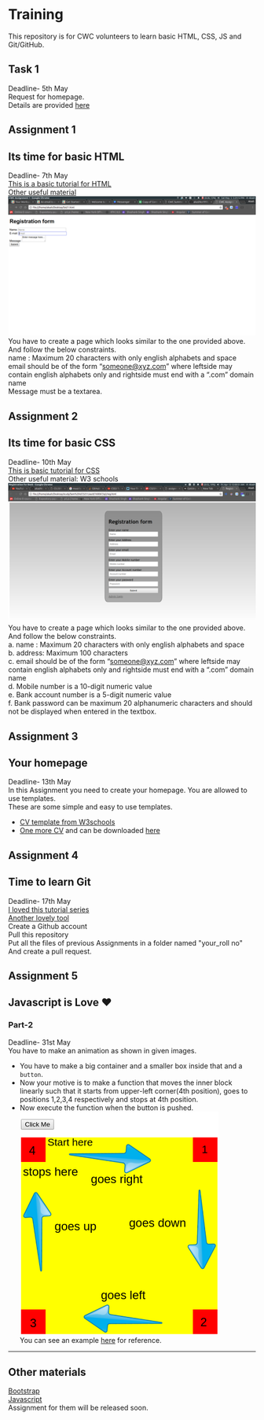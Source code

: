 # Training
This repository is for CWC volunteers to learn basic HTML, CSS, JS and Git/GitHub.
## Task 1
Deadline- 5th May<br>
Request for homepage.<br>
Details are provided [here](http://www.iitk.ac.in/cc/homepage/)
## Assignment 1
## Its time for basic HTML
Deadline- 7th May<br>
[This is a basic tutorial for HTML](https://www.youtube.com/watch?v=Ggh_y-33Eso)<br>
[Other useful material](https://www.w3schools.com/html/)<br>
![Assignment 1](Material/1.png)<br>
You have to create a page which looks similar to the one provided above. And follow the below constraints.<br/>
name : Maximum 20 characters with only english alphabets and space<br/>
email should be of the form “someone@xyz.com” where leftside may contain
english alphabets only and rightside must end with a “.com” domain name<br>
Message must be a textarea.
## Assignment 2
## Its time for basic CSS
Deadline- 10th May<br>
[This is basic tutorial for CSS](https://www.youtube.com/watch?v=CUxH_rWSI1k)<br>
Other useful material: W3 schools<br>
![Assignment 2](Material/2.png)<br>
You have to create a page which looks similar to the one provided above. And follow the below constraints.<br/>
a. name : Maximum 20 characters with only english alphabets and space<br>
b. address: Maximum 100 characters<br>
c. email should be of the form “someone@xyz.com” where leftside may contain
english alphabets only and rightside must end with a “.com” domain name<br>
d. Mobile number is a 10-digit numeric value<br>
e. Bank account number is a 5-digit numeric value<br>
f. Bank password can be maximum 20 alphanumeric characters and should not
be displayed when entered in the textbox.
## Assignment 3
## Your homepage
Deadline- 13th May<br>
In this Assignment you need to create your homepage. You are allowed to use templates.<br>
These are some simple and easy to use templates.
* [CV template from W3schools](https://www.w3schools.com/w3css/tryit.asp?filename=tryw3css_templates_cv&stacked=h)
* [One more CV](https://blackrockdigital.github.io/startbootstrap-resume/) and can be downloaded [here](https://codeload.github.com/BlackrockDigital/startbootstrap-resume/zip/gh-pages)
## Assignment 4
## Time to learn Git
Deadline- 17th May<br>
[I loved this tutorial series](https://www.youtube.com/watch?v=BCQHnlnPusY&list=PLRqwX-V7Uu6ZF9C0YMKuns9sLDzK6zoiV)<br>
[Another lovely tool](https://try.github.io/levels/1/challenges/1)<br>
Create a Github account<br/>
Pull this repository<br/>
Put all the files of previous Assignments in a folder named "your_roll no"<br>
And create a pull request.
## Assignment 5
## Javascript is Love :heart:

### Part-2
Deadline- 31st May<br>
You have to make an animation as shown in given images.
- You have to make a big container and a smaller box inside that and a `button`. <br>
- Now your motive is to make a function that moves the inner block linearly such that it starts from upper-left corner(4th position), goes to positions 1,2,3,4 respectively and stops at 4th position.  <br>
- Now execute the function when the button is pushed. <br>
![Assignment 5.2](Material/5_2.png) <br>
You can see an example [here](https://www.w3schools.com/howto/howto_js_animate.asp) for reference. 

------------------------------------------
## Other materials
[Bootstrap](https://www.youtube.com/watch?v=gqOEoUR5RHg)<br>
[Javascript](https://developer.mozilla.org/en-US/docs/Learn/Getting_started_with_the_web/JavaScript_basics)<br>
Assignment for them will be released soon.
